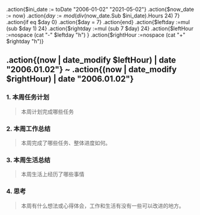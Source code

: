 .action{$ini_date := toDate "2006-01-02" "2021-05-02"}
.action{$now_date := now}
.action{$day := mod (div ($now_date.Sub $ini_date).Hours 24) 7}
.action{if eq $day 0}
.action{$day = 7}
.action{end}
.action{$leftday :=mul (sub $day 1)  24}
.action{$rightday :=mul (sub 7 $day) 24}
.action{$leftHour :=nospace (cat "-" $leftday "h") }
.action{$rightHour :=nospace (cat "+" $rightday "h")}
## .action{(now | date_modify $leftHour) | date "2006.01.02"} ~ .action{(now | date_modify $rightHour) | date "2006.01.02"}

### 1. 本周任务计划
> 本周计划完成哪些任务

### 2. 本周工作总结
> 本周完成了哪些任务、整体进度如何。

### 3. 本周生活总结

> 本周生活上经历了哪些事情

### 4. 思考

> 本周有什么想法或心得体会，工作和生活有没有一些可以改进的地方。